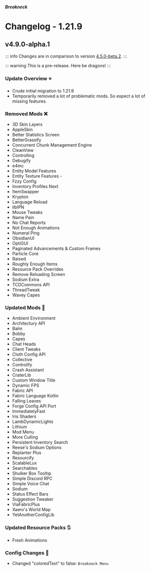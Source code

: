 




##### Breakneck

# Changelog - 1.21.9

## v4.9.0-alpha.1 <Badge type='warning' text='Work in progress'/> <a href='#v4.9.0-alpha.1' id='v4.9.0-alpha.1'></a>

<a href='https://github.com/CrismPack/Breakneck/blob/1.21.5/Changelogs/changelog_mods_4.9.0-alpha.1.md'><Badge type='tip' text='Mod Updates'/></a><Badge type='info' text='Fabric Loader 0.17.2'/>

::: info
Changes are in comparison to version [4.5.0-beta.2](1.21.5.md#v4.5.0-beta.2).
:::

::: warning
This is a pre-release. Here be dragons!
:::

### Update Overview ⭐

- Crude initial migration to 1.21.9
- Temporarily removed a lot of problematic mods. So expect a lot of missing features.

### Removed Mods ❌

- 3D Skin Layers
- AppleSkin
- Better Statistics Screen
- BetterGrassify
- Concurrent Chunk Management Engine
- CleanView
- Controlling
- Debugify
- e4mc
- Entity Model Features
- Entity Texture Features -
- Fzzy Config
- Inventory Profiles Next
- ItemSwapper
- Krypton
- Language Reload
- libIPN
- Mouse Tweaks
- Name Pain
- No Chat Reports
- Not Enough Animations
- Numeral Ping
- ObsidianUI
- OptiGUI
- Paginated Advancements & Custom Frames
- Particle Core
- Raised
- Roughly Enough Items
- Resource Pack Overrides
- Remove Reloading Screen
- Sodium Extra
- TCDCommons API
- ThreadTweak
- Wavey Capes

### Updated Mods 🔄

- Ambient Environment
- Architectury API
- Balm
- Bobby
- Capes
- Chat Heads
- Client Tweaks
- Cloth Config API
- Collective
- Controlify
- Crash Assistant
- CraterLib
- Custom Window Title
- Dynamic FPS
- Fabric API
- Fabric Language Kotlin
- Falling Leaves
- Forge Config API Port
- ImmediatelyFast
- Iris Shaders
- LambDynamicLights
- Lithium
- Mod Menu
- More Culling
- Persistent Inventory Search
- Reese's Sodium Options
- Replanter Plus
- Resourcify
- ScalableLux
- Searchables
- Shulker Box Tooltip
- Simple Discord RPC
- Simple Voice Chat
- Sodium
- Status Effect Bars
- Suggestion Tweaker
- ViaFabricPlus
- Xaero's World Map
- YetAnotherConfigLib

### Updated Resource Packs 🔃

- Fresh Animations

### Config Changes 📝

- Changed "coloredText" to false: `Breakneck Menu`